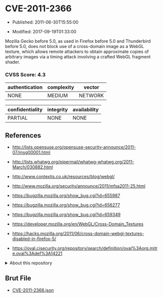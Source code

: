 # CVE-2011-2366

- Published: 2011-06-30T15:55:00

- Modified: 2017-09-19T01:33:00

Mozilla Gecko before 5.0, as used in Firefox before 5.0 and Thunderbird before 5.0, does not block use of a cross-domain image as a WebGL texture, which allows remote attackers to obtain approximate copies of arbitrary images via a timing attack involving a crafted WebGL fragment shader.

### CVSS Score: **4.3**

| authentication | complexity | vector |
| --- | --- | --- |
| NONE | MEDIUM | NETWORK |

| confidentiality | integrity | availability |
| --- | --- | --- |
| PARTIAL | NONE | NONE |

## References

* http://lists.opensuse.org/opensuse-security-announce/2011-07/msg00001.html

* http://lists.whatwg.org/pipermail/whatwg-whatwg.org/2011-March/030882.html

* http://www.contextis.co.uk/resources/blog/webgl/

* http://www.mozilla.org/security/announce/2011/mfsa2011-25.html

* https://bugzilla.mozilla.org/show_bug.cgi?id=655987

* https://bugzilla.mozilla.org/show_bug.cgi?id=656277

* https://bugzilla.mozilla.org/show_bug.cgi?id=659349

* https://developer.mozilla.org/en/WebGL/Cross-Domain_Textures

* https://hacks.mozilla.org/2011/06/cross-domain-webgl-textures-disabled-in-firefox-5/

* https://oval.cisecurity.org/repository/search/definition/oval%3Aorg.mitre.oval%3Adef%3A14221

<details>
<summary>About this repository</summary> 

  This repository is part of the project [Live Hack CVE](https://github.com/Live-Hack-CVE). Main website can be found [www.live-hack.org](https://www.live-hack.org) 
  
  Made by [Sn0wAlice](https://github.com/Sn0wAlice) for the people that care about security and need to have a feed of the latest CVEs. Hope you enjoy it, don't forget to star the repo and follow me on [Twitter](https://twitter.com/Sn0wAlice) and [Github](https://github.com/Sn0wAlice). And that is my [personnal website](https://www.alice-snow.me/)

  - [Home Page](https://github.com/Live-Hack-CVE)
  - [Framework](https://github.com/Live-Hack-CVE/cve-framework)
  - [CVE database](https://github.com/Live-Hack-CVE/full_database)
  - [Changelog](https://github.com/Live-Hack-CVE/Changelog)
</details>

## Brut File

* [CVE-2011-2366.json](https://raw.githubusercontent.com/Live-Hack-CVE/full_database/main/cves/2011/CVE-2011-2366.json)

